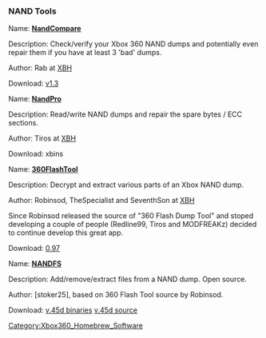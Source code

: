 ### NAND Tools

Name: **[NandCompare](NandCompare "wikilink")**

Description: Check/verify your Xbox 360 NAND dumps and potentially even
repair them if you have at least 3 'bad' dumps.

Author: Rab at [XBH](https://web.archive.org/web/20130401183654/http://www.xboxhacker.net/index.php?topic=132088)

Download:
[v1.3](https://web.archive.org/web/20141025002121/http://dwl.xbox-scene.com/xbox360pc/nandtools/NandCompare-v1.3.rar)

Name: **[NandPro](NandPro "wikilink")**

Description: Read/write NAND dumps and repair the spare bytes / ECC
sections.

Author: Tiros at
[XBH](https://web.archive.org/web/20160609045245/http://www.xboxhacker.org/index.php?topic=12222.0)

Download: xbins

Name: **[360FlashTool](360FlashTool "wikilink")**

Description: Decrypt and extract various parts of an Xbox NAND dump.

Author: Robinsod, TheSpecialist and SeventhSon at
[XBH](https://web.archive.org/web/20160609085653/http://www.xboxhacker.org/index.php?PHPSESSID=4cb55923337e8046142d55372b6832c5&topic=7691.0)

Since Robinsod released the source of "360 Flash Dump Tool" and stoped
developing a couple of people (Redline99, Tiros and MODFREAKz) decided
to continue develop this great app.

Download:
[0.97](http://www.one-winged-angelz.eu/XBOX360/Apps/360_Flash_Dump_Tool/360_Flash_Tool_v0.97.rar)

Name: **[NANDFS](NANDFS "wikilink")**

Description: Add/remove/extract files from a NAND dump. Open source.

Author: [stoker25], based on 360 Flash Tool
source by Robinsod.

Download: [v.45d binaries](https://web.archive.org/web/20120312092545/http://stoker25.com/files/NANDFS45d-bin.zip)
[v.45d
source](https://web.archive.org/web/20120312093849/http://stoker25.com/files/NANDFS45d-src.zip)

[Category:Xbox360_Homebrew_Software](Category:Xbox360_Homebrew_Software "wikilink")